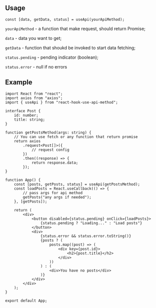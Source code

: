 ## Usage

```tsx
const [data, getData, status] = useApi(yourApiMethod);
```

`yourApiMethod` - a function that make request, should return Promise;

`data` - data you want to get;

`getData` - function that shoukd be invoked to start data fetching;

`status.pending` - pending indicator (boolean);

`status.error` - null if no errors

## Example

```tsx
import React from "react";
import axios from "axios";
import { useApi } from "react-hook-use-api-method";

interface Post {
    id: number;
    title: string;
}

function getPostsMethod(args: string) {
    // You can use fetch or any function that return promise
    return axios
        .request<Post[]>({
            // request config
        })
        .then((response) => {
            return response.data;
        });
}

function App() {
    const [posts, getPosts, status] = useApi(getPostsMethod);
    const loadPosts = React.useCallback(() => {
        // pass args for api method
        getPosts("any args if needed");
    }, [getPosts]);

    return (
        <div>
            <button disabled={status.pending} onClick={loadPosts}>
                {status.pending ? "Loading..." : "Load posts"}
            </button>
            <div>
                {status.error && status.error.toString()}
                {posts ? (
                    posts.map((post) => (
                        <div key={post.id}>
                            <h2>{post.title}</h2>
                        </div>
                    ))
                ) : (
                    <div>You have no posts</div>
                )}
            </div>
        </div>
    );
}

export default App;
```
